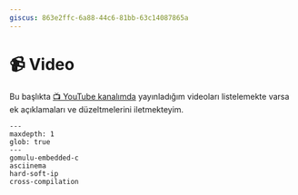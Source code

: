 ```yaml
---
giscus: 863e2ffc-6a88-44c6-81bb-63c14087865a
---
```


# 📹 Video

Bu başlıkta [📺 YouTube kanalımda](https://www.youtube.com/@ayazar) yayınladığım
videoları listelemekte varsa ek açıklamaları ve düzeltmelerini
iletmekteyim.

```{toctree}
---
maxdepth: 1
glob: true
---
gomulu-embedded-c
asciinema
hard-soft-ip
cross-compilation
```
